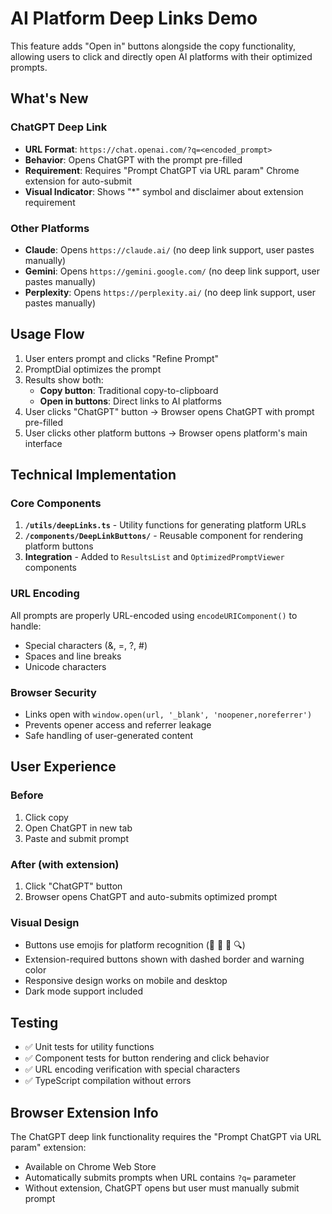 # AI Platform Deep Links Demo

This feature adds "Open in" buttons alongside the copy functionality, allowing users to click and directly open AI platforms with their optimized prompts.

## What's New

### ChatGPT Deep Link

- **URL Format**: `https://chat.openai.com/?q=<encoded_prompt>`
- **Behavior**: Opens ChatGPT with the prompt pre-filled
- **Requirement**: Requires "Prompt ChatGPT via URL param" Chrome extension for auto-submit
- **Visual Indicator**: Shows "\*" symbol and disclaimer about extension requirement

### Other Platforms

- **Claude**: Opens `https://claude.ai/` (no deep link support, user pastes manually)
- **Gemini**: Opens `https://gemini.google.com/` (no deep link support, user pastes manually)
- **Perplexity**: Opens `https://perplexity.ai/` (no deep link support, user pastes manually)

## Usage Flow

1. User enters prompt and clicks "Refine Prompt"
2. PromptDial optimizes the prompt
3. Results show both:
   - **Copy button**: Traditional copy-to-clipboard
   - **Open in buttons**: Direct links to AI platforms
4. User clicks "ChatGPT" button → Browser opens ChatGPT with prompt pre-filled
5. User clicks other platform buttons → Browser opens platform's main interface

## Technical Implementation

### Core Components

1. **`/utils/deepLinks.ts`** - Utility functions for generating platform URLs
2. **`/components/DeepLinkButtons/`** - Reusable component for rendering platform buttons
3. **Integration** - Added to `ResultsList` and `OptimizedPromptViewer` components

### URL Encoding

All prompts are properly URL-encoded using `encodeURIComponent()` to handle:

- Special characters (&, =, ?, #)
- Spaces and line breaks
- Unicode characters

### Browser Security

- Links open with `window.open(url, '_blank', 'noopener,noreferrer')`
- Prevents opener access and referrer leakage
- Safe handling of user-generated content

## User Experience

### Before

1. Click copy
2. Open ChatGPT in new tab
3. Paste and submit prompt

### After (with extension)

1. Click "ChatGPT" button
2. Browser opens ChatGPT and auto-submits optimized prompt

### Visual Design

- Buttons use emojis for platform recognition (🤖 🔮 💎 🔍)
- Extension-required buttons shown with dashed border and warning color
- Responsive design works on mobile and desktop
- Dark mode support included

## Testing

- ✅ Unit tests for utility functions
- ✅ Component tests for button rendering and click behavior
- ✅ URL encoding verification with special characters
- ✅ TypeScript compilation without errors

## Browser Extension Info

The ChatGPT deep link functionality requires the "Prompt ChatGPT via URL param" extension:

- Available on Chrome Web Store
- Automatically submits prompts when URL contains `?q=` parameter
- Without extension, ChatGPT opens but user must manually submit prompt
